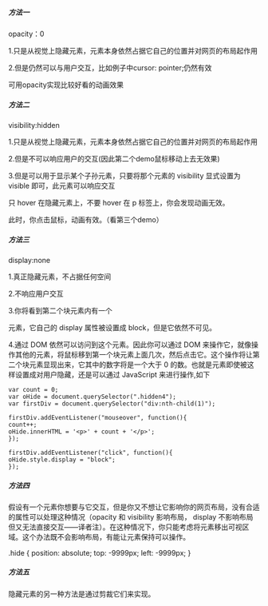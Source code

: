 ##### 方法一
opacity：0

1.只是从视觉上隐藏元素，元素本身依然占据它自己的位置并对网页的布局起作用

2.但是仍然可以与用户交互，比如例子中cursor: pointer;仍然有效

可用opacity实现比较好看的动画效果

##### 方法二
visibility:hidden

1.只是从视觉上隐藏元素，元素本身依然占据它自己的位置并对网页的布局起作用

2.但是不可以响应用户的交互(因此第二个demo鼠标移动上去无效果)

3.但是可以用于显示某个子孙元素，只要将那个元素的 visibility 显式设置为 visible 即可，此元素可以响应交互

只 hover 在隐藏元素上，不要 hover 在 p 标签上，你会发现动画无效。

此时，你点击鼠标，动画有效。（看第三个demo）

##### 方法三
display:none

1.真正隐藏元素，不占据任何空间

2.不响应用户交互

3.你将看到第二个块元素内有一个 <p> 元素，它自己的 display 属性被设置成 block，但是它依然不可见。

4.通过 DOM 依然可以访问到这个元素。因此你可以通过 DOM 来操作它，就像操作其他的元素，将鼠标移到第一个块元素上面几次，然后点击它。这个操作将让第二个块元素显现出来，它其中的数字将是一个大于 0 的数。也就是元素即使被这样设置成对用户隐藏，还是可以通过 JavaScript 来进行操作,如下

    var count = 0;
    var oHide = document.querySelector(".hidden4");
    var firstDiv = document.querySelector("div:nth-child(1)");

    firstDiv.addEventListener("mouseover", function(){
    count++;
    oHide.innerHTML = '<p>' + count + '</p>';
    });

    firstDiv.addEventListener("click", function(){
    oHide.style.display = "block";
    });

##### 方法四

假设有一个元素你想要与它交互，但是你又不想让它影响你的网页布局，没有合适的属性可以处理这种情况（opacity 和 visibility 影响布局， display 不影响布局但又无法直接交互——译者注）。在这种情况下，你只能考虑将元素移出可视区域。这个办法既不会影响布局，有能让元素保持可以操作。

.hide {
   position: absolute;
   top: -9999px;
   left: -9999px;
}

##### 方法五

隐藏元素的另一种方法是通过剪裁它们来实现。
